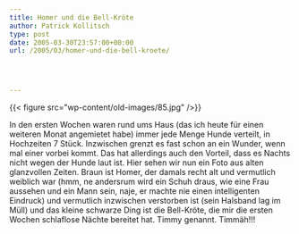```yaml
---
title: Homer und die Bell-Kröte
author: Patrick Kollitsch
type: post
date: 2005-03-30T23:57:00+00:00
url: /2005/03/homer-und-die-bell-kroete/




---
```

{{< figure src="wp-content/old-images/85.jpg" />}}

In den ersten Wochen waren rund ums Haus (das ich heute für einen weiteren Monat angemietet habe) immer jede Menge Hunde verteilt, in Hochzeiten 7 Stück. Inzwischen grenzt es fast schon an ein Wunder, wenn mal einer vorbei kommt. Das hat allerdings auch den Vorteil, dass es Nachts nicht wegen der Hunde laut ist. Hier sehen wir nun ein Foto aus alten glanzvollen Zeiten. Braun ist Homer, der damals recht alt und vermutlich weiblich war (hmm, ne andersrum wird ein Schuh draus, wie eine Frau aussehen und ein Mann sein, naje, er machte nie einen intelligenten Eindruck) und vermutlich inzwischen verstorben ist (sein Halsband lag im Müll) und das kleine schwarze Ding ist die Bell-Kröte, die mir die ersten Wochen schlaflose Nächte bereitet hat. Timmy genannt. Timmäh!!!
